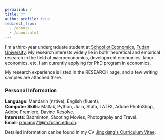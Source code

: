 ```yaml
---
permalink: /
title: ""
author_profile: true
redirect_from: 
  - /about/
  - /about.html
---
```


I'm a third-year undergraduate student at [School of Economics](https://econ.fudan.edu.cn/), [Fudan University](https://www.fudan.edu.cn). My research interests widely lie in both theoretical and empirical research in the field of macroeconomics, development economics, labor economics, etc. I am currently applying for PhD program in economics.  

My research experience is listed in the RESEARCH page, and a few writing samples are attached there.


### Personal Information

**Language**: Mandarin (native), English (fluent).  
**Computer Skills**: Matlab, Python, Julia, Stata, LATEX, Adobe PhotoShop, Adobe Premiere, Davinci Resolve.  
**Interests**: Badminton, Shooting Movies, Photography and Travel.  
**Email**: [jxhuang21@m.fudan.edu.cn](jxhuang21@m.fudan.edu.cn).

Detailed information can be found in my CV [Jingxiang's Curriculum Vitae](../assets/HJX_CV.pdf).